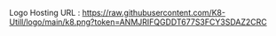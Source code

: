 Logo Hosting
URL : https://raw.githubusercontent.com/K8-Utill/logo/main/k8.png?token=ANMJRIFQGDDT677S3FCY3SDAZ2CRC
